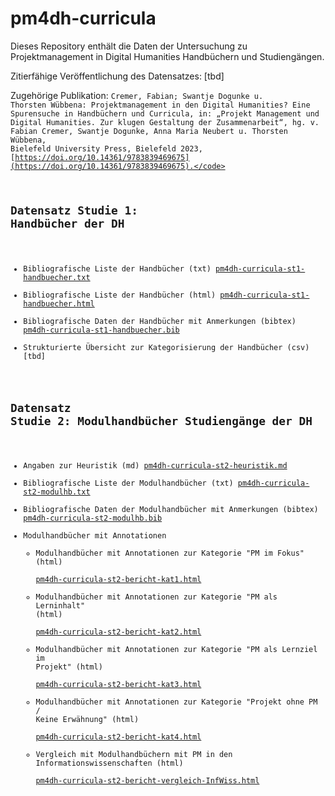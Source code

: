 # pm4dh-curricula
Dieses Repository enthält die Daten der Untersuchung zu Projektmanagement in Digital Humanities Handbüchern und Studiengängen.

Zitierfähige Veröffentlichung des Datensatzes: [tbd]

Zugehörige Publikation: <code>Cremer, Fabian; Swantje Dogunke u. Thorsten Wübbena: Projektmanagement in den Digital Humanities? Eine Spurensuche in Handbüchern und Curricula, in: „Projekt Management und Digital Humanities. Zur klugen Gestaltung der Zusammenarbeit“, hg. v. Fabian Cremer, Swantje Dogunke, Anna Maria Neubert u. Thorsten Wübbena, Bielefeld University Press, Bielefeld 2023, [https://doi.org/10.14361/9783839469675](https://doi.org/10.14361/9783839469675).</code>

## Datensatz Studie 1: Handbücher der DH
- Bibliografische Liste der Handbücher (txt) [pm4dh-curricula-st1-handbuecher.txt](pm4dh-curricula-st1-handbuecher.txt)
- Bibliografische Liste der Handbücher (html) [pm4dh-curricula-st1-handbuecher.html](pm4dh-curricula-st1-handbuecher.html)
- Bibliografische Daten der Handbücher mit Anmerkungen (bibtex) [pm4dh-curricula-st1-handbuecher.bib](pm4dh-curricula-st1-handbuecher.bib)
- Strukturierte Übersicht zur Kategorisierung der Handbücher (csv) [tbd]
## Datensatz Studie 2: Modulhandbücher Studiengänge der DH
- Angaben zur Heuristik (md) [pm4dh-curricula-st2-heuristik.md](pm4dh-curricula-st2-heuristik.md)
- Bibliografische Liste der Modulhandbücher (txt) [pm4dh-curricula-st2-modulhb.txt](pm4dh-curricula-st2-modulhb.txt)
- Bibliografische Daten der Modulhandbücher mit Anmerkungen (bibtex) [pm4dh-curricula-st2-modulhb.bib](pm4dh-curricula-st2-modulhb.bib)
- Modulhandbücher mit Annotationen
  - Modulhandbücher mit Annotationen zur Kategorie "PM im Fokus" (html) \
[pm4dh-curricula-st2-bericht-kat1.html](pm4dh-curricula-st2-bericht-kat1.html)
  - Modulhandbücher mit Annotationen zur Kategorie "PM als Lerninhalt" (html) \
[pm4dh-curricula-st2-bericht-kat2.html](pm4dh-curricula-st2-bericht-kat2.html)
  - Modulhandbücher mit Annotationen zur Kategorie "PM als Lernziel im Projekt" (html) \
[pm4dh-curricula-st2-bericht-kat3.html](pm4dh-curricula-st2-bericht-kat3.html)
  - Modulhandbücher mit Annotationen zur Kategorie "Projekt ohne PM / Keine Erwähnung" (html) \
[pm4dh-curricula-st2-bericht-kat4.html](pm4dh-curricula-st2-bericht-kat4.html)
  - Vergleich mit Modulhandbüchern mit PM in den Informationswissenschaften (html) \
[pm4dh-curricula-st2-bericht-vergleich-InfWiss.html](pm4dh-curricula-st2-bericht-vergleich-InfWiss.html)
